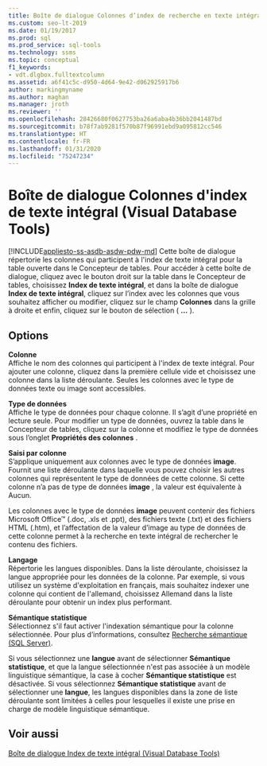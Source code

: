 ```yaml
---
title: Boîte de dialogue Colonnes d’index de recherche en texte intégral
ms.custom: seo-lt-2019
ms.date: 01/19/2017
ms.prod: sql
ms.prod_service: sql-tools
ms.technology: ssms
ms.topic: conceptual
f1_keywords:
- vdt.dlgbox.fulltextcolumn
ms.assetid: a6f41c5c-d950-4d64-9e42-d062925917b6
author: markingmyname
ms.author: maghan
ms.manager: jroth
ms.reviewer: ''
ms.openlocfilehash: 28426680f0627753ba26a6aba4b36bb2041487bd
ms.sourcegitcommit: b78f7ab9281f570b87f96991ebd9a095812cc546
ms.translationtype: HT
ms.contentlocale: fr-FR
ms.lasthandoff: 01/31/2020
ms.locfileid: "75247234"
---
```

# <a name="full-text-index-columns-dialog-box-visual-database-tools"></a>Boîte de dialogue Colonnes d'index de texte intégral (Visual Database Tools)
[!INCLUDE[appliesto-ss-asdb-asdw-pdw-md](../../includes/appliesto-ss-asdb-asdw-pdw-md.md)]
Cette boîte de dialogue répertorie les colonnes qui participent à l'index de texte intégral pour la table ouverte dans le Concepteur de tables. Pour accéder à cette boîte de dialogue, cliquez avec le bouton droit sur la table dans le Concepteur de tables, choisissez **Index de texte intégral**, et dans la boîte de dialogue **Index de texte intégral**, cliquez sur l’index avec les colonnes que vous souhaitez afficher ou modifier, cliquez sur le champ **Colonnes** dans la grille à droite et enfin, cliquez sur le bouton de sélection ( **...** ).  
  
## <a name="options"></a>Options  
**Colonne**  
Affiche le nom des colonnes qui participent à l'index de texte intégral. Pour ajouter une colonne, cliquez dans la première cellule vide et choisissez une colonne dans la liste déroulante. Seules les colonnes avec le type de données texte ou image sont accessibles.  
  
**Type de données**  
Affiche le type de données pour chaque colonne. Il s’agit d’une propriété en lecture seule. Pour modifier un type de données, ouvrez la table dans le Concepteur de tables, cliquez sur la colonne et modifiez le type de données sous l’onglet **Propriétés des colonnes** .  
  
**Saisi par colonne**  
S’applique uniquement aux colonnes avec le type de données **image**. Fournit une liste déroulante dans laquelle vous pouvez choisir les autres colonnes qui représentent le type de données de cette colonne. Si cette colonne n’a pas de type de données **image** , la valeur est équivalente à Aucun.  
  
Les colonnes avec le type de données **image** peuvent contenir des fichiers Microsoft Office™ (.doc, .xls et .ppt), des fichiers texte (.txt) et des fichiers HTML (.htm), et l’affectation de la valeur d’image au type de données de cette colonne permet à la recherche en texte intégral de rechercher le contenu des fichiers.  
  
**Langage**  
Répertorie les langues disponibles. Dans la liste déroulante, choisissez la langue appropriée pour les données de la colonne. Par exemple, si vous utilisez un système d'exploitation en français, mais souhaitez indexer une colonne qui contient de l'allemand, choisissez Allemand dans la liste déroulante pour obtenir un index plus performant.  
  
**Sémantique statistique**  
Sélectionnez s'il faut activer l'indexation sémantique pour la colonne sélectionnée. Pour plus d’informations, consultez [Recherche sémantique (SQL Server)](https://msdn.microsoft.com/cd8faa9d-07db-420d-93f4-a2ea7c974b97).  
  
Si vous sélectionnez une **langue** avant de sélectionner **Sémantique statistique**, et que la langue sélectionnée n'est pas associée à un modèle linguistique sémantique, la case à cocher **Sémantique statistique** est désactivée. Si vous sélectionnez **Sémantique statistique** avant de sélectionner une **langue**, les langues disponibles dans la zone de liste déroulante sont limitées à celles pour lesquelles il existe une prise en charge de modèle linguistique sémantique.  
  
## <a name="see-also"></a>Voir aussi  
[Boîte de dialogue Index de texte intégral &#40;Visual Database Tools&#41;](../../ssms/visual-db-tools/full-text-index-dialog-box-visual-database-tools.md)  
  
